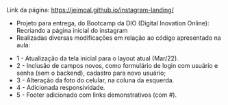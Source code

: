 Link da página: https://jeimoal.github.io/instagram-landing/

- Projeto para entrega, do Bootcamp da DIO (Digital Inovation Online): Recriando a página inicial do instagram
- Realizadas diversas modificações em relação ao código apresentado na aula:
* 1 - Atualização da tela inicial para o layout atual (Mar/22).
* 2 - Inclusão de campos novos, como formulário de login com usuário e senha (sem o backend), cadastro para novo usuário;
* 3 - Alteração da foto do celular, na coluna da esquerda.
* 4 - Adicionada responsividade.
* 5 - Footer adicionado com links demonstrativos (com #).
